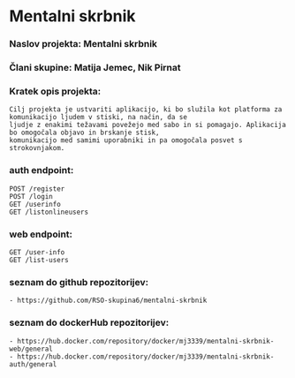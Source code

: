 # Mentalni skrbnik
### Naslov projekta: Mentalni skrbnik
### Člani skupine: Matija Jemec, Nik Pirnat
### Kratek opis projekta:
    Cilj projekta je ustvariti aplikacijo, ki bo služila kot platforma za komunikacijo ljudem v stiski, na način, da se
    ljudje z enakimi težavami povežejo med sabo in si pomagajo. Aplikacija bo omogočala objavo in brskanje stisk,
    komunikacijo med samimi uporabniki in pa omogočala posvet s strokovnjakom.


### auth endpoint:
    POST /register
    POST /login
    GET /userinfo
    GET /listonlineusers

### web endpoint:
    GET /user-info
    GET /list-users

### seznam do github repozitorijev:
    - https://github.com/RSO-skupina6/mentalni-skrbnik

    
### seznam do dockerHub repozitorijev:
    - https://hub.docker.com/repository/docker/mj3339/mentalni-skrbnik-web/general
    - https://hub.docker.com/repository/docker/mj3339/mentalni-skrbnik-auth/general
